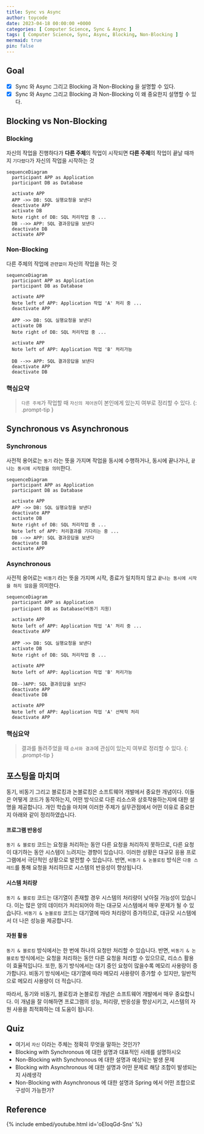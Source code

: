 ```yaml
---
title: Sync vs Async
author: toycode
date: 2023-04-18 00:00:00 +0000
categories: [ Computer Science, Sync & Async ]
tags: [ Computer Science, Sync, Async, Blocking, Non-Blocking ]
mermaid: true
pin: false
---
```


## Goal

- [x] Sync 와 Async 그리고 Blocking 과 Non-Blocking 을 설명할 수 있다.
- [x] Sync 와 Async 그리고 Blocking 과 Non-Blocking 이 왜 중요한지 설명할 수 있다.

## Blocking vs Non-Blocking

### Blocking

자신의 작업을 진행하다가 **다른 주체**의 작업이 시작되면 **다른 주체**의 작업이 끝날 때까지 `기다렸다`가 자신의 작업을 시작하는 것

```mermaid
sequenceDiagram
  participant APP as Application
  participant DB as Database

  activate APP
  APP ->> DB: SQL 실행요청을 보낸다
  deactivate APP
  activate DB
  Note right of DB: SQL 처리작업 중 ...
  DB -->> APP: SQL 결과응답을 보낸다
  deactivate DB
  activate APP
```

### Non-Blocking

다른 주체의 작업에 `관련없이` 자신의 작업을 하는 것

```mermaid
sequenceDiagram
  participant APP as Application
  participant DB as Database

  activate APP
  Note left of APP: Application 작업 'A' 처리 중 ...
  deactivate APP

  APP ->> DB: SQL 실행요청을 보낸다
  activate DB
  Note right of DB: SQL 처리작업 중 ...

  activate APP
  Note left of APP: Application 작업 'B' 처리가능

  DB -->> APP: SQL 결과응답을 보낸다
  deactivate APP
  deactivate DB
```

### 핵심요약
> `다른 주체`가 작업할 때 `자신의 제어권`이 본인에게 있는지 여부로 정리할 수 있다.
{: .prompt-tip }

## Synchronous vs Asynchronous

### Synchronous

사전적 용어로는 `동기` 라는 뜻을 가지며 작업을 동시에 수행하거나, 동시에 끝나거나, `끝나는 동시에 시작함을 의미`한다.

```mermaid
sequenceDiagram
  participant APP as Application
  participant DB as Database

  activate APP
  APP ->> DB: SQL 실행요청을 보낸다
  deactivate APP
  activate DB
  Note right of DB: SQL 처리작업 중 ...
  Note left of APP: 처리결과를 기다리는 중 ...
  DB -->> APP: SQL 결과응답을 보낸다
  deactivate DB
  activate APP
```

### Asynchronous

사전적 용어로는 `비동기` 라는 뜻을 가지며 시작, 종료가 일치하지 않고 `끝나는 동시에 시작을 하지 않음`을 의미한다.

```mermaid
sequenceDiagram
  participant APP as Application
  participant DB as Database(비동기 지원)

  activate APP
  Note left of APP: Application 작업 'A' 처리 중 ...
  deactivate APP

  APP ->> DB: SQL 실행요청을 보낸다
  activate DB
  Note right of DB: SQL 처리작업 중 ...

  activate APP
  Note left of APP: Application 작업 'B' 처리가능

  DB--)APP: SQL 결과응답을 보낸다
  deactivate APP
  deactivate DB
  
  activate APP
  Note left of APP: Application 작업 'A' 선택적 처리
  deactivate APP
```

### 핵심요약
> 결과를 돌려주었을 때 `순서와 결과`에 관심이 있는지 여부로 정리할 수 있다.
{: .prompt-tip }

## 포스팅을 마치며
동기, 비동기 그리고 블로킹과 논블로킹은 소프트웨어 개발에서 중요한 개념이다. 이들은 어떻게 코드가 동작하는지, 어떤 방식으로 다른 리소스와 상호작용하는지에 대한 설명을 제공합니다. 개인 학습을 마치며 이러한 주제가 실무관점에서 어떤 이유로 중요한지 아래와 같이 정리하였습니다.

#### 프로그램 반응성
`동기 & 블로킹` 코드는 요청을 처리하는 동안 다른 요청을 처리하지 못하므로, 다른 요청이 대기하는 동안 시스템이 느려지는 경향이 있습니다. 이러한 상황은 대규모 응용 프로그램에서 극단적인 상황으로 발전할 수 있습니다. 반면, `비동기 & 논블로킹` 방식은 `다중 스레드`를 통해 요청을 처리하므로 시스템의 반응성이 향상됩니다.

#### 시스템 처리량
`동기 & 블로킹` 코드는 대기열이 존재할 경우 시스템의 처리량이 낮아질 가능성이 있습니다. 이는 많은 양의 데이터가 처리되어야 하는 대규모 시스템에서 매우 문제가 될 수 있습니다. `비동기 & 논블로킹` 코드는 대기열에 따라 처리량이 증가하므로, 대규모 시스템에서 더 나은 성능을 제공합니다.

#### 자원 활용
`동기 & 블로킹` 방식에서는 한 번에 하나의 요청만 처리할 수 있습니다. 반면, `비동기 & 논블로킹` 방식에서는 요청을 처리하는 동안 다른 요청을 처리할 수 있으므로, 리소스 활용이 효율적입니다. 또한, 동기 방식에서는 대기 중인 요청이 많을수록 메모리 사용량이 증가합니다. 비동기 방식에서는 대기열에 따라 메모리 사용량이 증가할 수 있지만, 일반적으로 메모리 사용량이 더 적습니다.

따라서, 동기와 비동기, 블로킹과 논블로킹 개념은 소프트웨어 개발에서 매우 중요합니다. 이 개념을 잘 이해하면 프로그램의 성능, 처리량, 반응성을 향상시키고, 시스템의 자원 사용을 최적화하는 데 도움이 됩니다.

## Quiz
- 여기서 `자신` 이라는 주체는 정확히 무엇을 말하는 것인가?
- Blocking with Synchronous 에 대한 설명과 대표적인 사례를 설명하시오
- Non-Blocking with Synchronous 에 대한 설명과 예상되는 발생 문제
- Blocking with Asynchronous 에 대한 설명과 어떤 문제로 해당 조합이 발생되는지 사례생각
- Non-Blocking with Asynchronous 에 대한 설명과 Spring 에서 어떤 조합으로 구성이 가능한가?

## Reference

{% include embed/youtube.html id='oEIoqGd-Sns' %}

